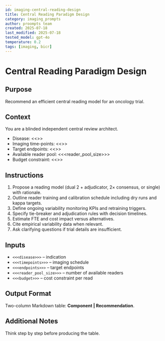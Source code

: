 ```yaml
---
id: imaging-central-reading-design
title: Central Reading Paradigm Design
category: imaging_prompts
author: proompts team
created: 2025-07-18
last_modified: 2025-07-18
tested_model: gpt-4o
temperature: 0.2
tags: [imaging, bicr]
---
```


# Central Reading Paradigm Design

## Purpose
Recommend an efficient central reading model for an oncology trial.

## Context
You are a blinded independent central review architect.

- Disease: <<<disease>>>
- Imaging time-points: <<<timepoints>>>
- Target endpoints: <<<endpoints>>>
- Available reader pool: <<<reader_pool_size>>>
- Budget constraint: <<<budget>>>

## Instructions
1. Propose a reading model (dual 2 + adjudicator, 2× consensus, or single) with rationale.
2. Outline reader training and calibration schedule including dry runs and kappa targets.
3. Define ongoing variability monitoring KPIs and retraining triggers.
4. Specify tie-breaker and adjudication rules with decision timelines.
5. Estimate FTE and cost impact versus alternatives.
6. Cite empirical variability data when relevant.
7. Ask clarifying questions if trial details are insufficient.

## Inputs
- `<<<disease>>>` – indication
- `<<<timepoints>>>` – imaging schedule
- `<<<endpoints>>>` – target endpoints
- `<<<reader_pool_size>>>` – number of available readers
- `<<<budget>>>` – cost constraint per read

## Output Format
Two-column Markdown table: **Component | Recommendation**.

## Additional Notes
Think step by step before producing the table.
